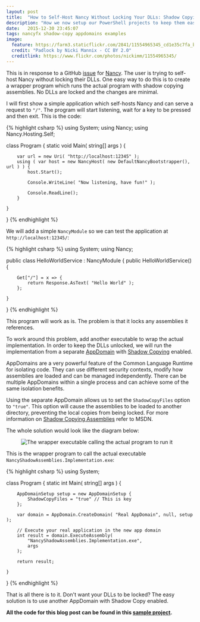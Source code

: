 ```yaml
---
layout: post
title:  "How to Self-Host Nancy Without Locking Your DLLs: Shadow Copying"
description: "How we now setup our PowerShell projects to keep them easy to maintain."
date:   2015-12-30 23:45:07
tags: nancyfx shadow-copy appdomains examples
image:
  feature: https://farm3.staticflickr.com/2841/11554965345_cd1e35c7fa_b.jpg
  credit: "Padlock by Nicki Mannix - CC BY 2.0"
  creditlink: https://www.flickr.com/photos/nickimm/11554965345/
---
```


This is in response to a GitHub [issue][issue] for [Nancy][nancyfx]. The user is trying to
self-host Nancy without locking their DLLs. One easy way to do this is
to create a wrapper program which runs the actual program with shadow copying assemblies.
No DLLs are locked and the changes are minimal.

I will first show a simple application which self-hosts Nancy and can serve a
request to ``"/"``. The program will start listening, wait for a key to be
pressed and then exit. This is the code:

{% highlight csharp %}
using System;
using Nancy;
using Nancy.Hosting.Self;

class Program {
    static void Main( string[] args ) {

        var url = new Uri( "http://localhost:12345" );
        using ( var host = new NancyHost( new DefaultNancyBootstrapper(), url ) ) {
            host.Start();

            Console.WriteLine( "Now listening, have fun!" );

            Console.ReadLine();
        }

    }
}
{% endhighlight %}

We will add a simple ``NancyModule`` so we can test the application at ``http://localhost:12345/``:

{% highlight csharp %}
using System;
using Nancy;

public class HelloWorldService : NancyModule {
    public HelloWorldService() {

        Get["/"] = x => {
            return Response.AsText( "Hello World" );
        };

    }
}
{% endhighlight %}

This program will work as is. The problem is that it locks any assemblies it references.

To work around this problem, add another executable to wrap the actual
implementation. In order to keep the DLLs unlocked, we will run the implementation from
a separate [AppDomain][appdomain] with [Shadow Copying][shadow] enabled.

AppDomains are a very powerful feature of
the Common Language Runtime for isolating code. They can use different security
contexts, modify how assemblies are loaded and can be managed independently.
There can be multiple AppDomains within a single process and can achieve some
of the same isolation benefits.

Using the separate AppDomain allows us to set the ``ShadowCopyFiles`` option to ``"true"``. This option will cause the
assemblies to be loaded to another directory, preventing the local copies from
being locked. For more information on [Shadow Copying Assemblies][shadow] refer to MSDN.

The whole solution would look like the diagram below:

<figure class="image-center">
	<img src="{{ site.url }}/images/wrapper-executable.jpg" alt="The wrapper executable calling the actual program to run it" />
</figure>

This is the wrapper program to call the actual executable ``NancyShadowAssemblies.Implementation.exe``:

{% highlight csharp %}
using System;

class Program {
    static int Main( string[] args ) {

        AppDomainSetup setup = new AppDomainSetup {
            ShadowCopyFiles = "true" // This is key
        };

        var domain = AppDomain.CreateDomain( "Real AppDomain", null, setup );

        // Execute your real application in the new app domain
        int result = domain.ExecuteAssembly(
            "NancyShadowAssemblies.Implementation.exe",
            args
        );

        return result;

    }
}
{% endhighlight %}

That is all there is to it. Don't want your DLLs to be locked? The easy solution
is to use another AppDomain with Shadow Copy enabled.

**All the code for this blog post can be found in this [sample project][project].**

[issue]: https://github.com/NancyFx/Nancy/issues/2123
[nancyfx]: http://nancyfx.org/
[appdomain]: https://msdn.microsoft.com/en-us/library/2bh4z9hs(v=vs.110).aspx
[shadow]: https://msdn.microsoft.com/en-us/library/ms404279(v=vs.110).aspx
[project]: https://github.com/smaclell/NancyShadowAssemblies

